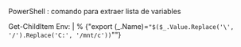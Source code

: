 PowerShell : comando para extraer lista de variables

 Get-ChildItem Env: | % {"export $($_.Name)=`"$($_.Value.Replace('\', '/').Replace('C:', '/mnt/c'))`""}
